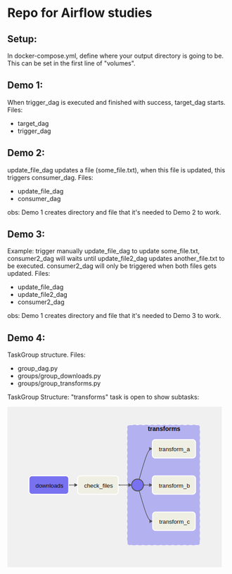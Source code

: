 # Repo for Airflow studies
## Setup:
In docker-compose.yml, define where your output directory is going to be. This can be set in the first line of "volumes".

## Demo 1:
When trigger_dag is executed and finished with success, target_dag starts. Files:
- target_dag
- trigger_dag

## Demo 2:
update_file_dag updates a file (some_file.txt), when this file is updated, this triggers consumer_dag. Files:
- update_file_dag
- consumer_dag

obs: Demo 1 creates directory and file that it's needed to Demo 2 to work.

## Demo 3:
Example: trigger manually update_file_dag to update some_file.txt, consumer2_dag will waits until update_file2_dag updates another_file.txt to be executed. consumer2_dag will only be triggered when both files gets updated. Files:
- update_file_dag
- update_file2_dag
- consumer2_dag

obs: Demo 1 creates directory and file that it's needed to Demo 3 to work.

## Demo 4:
TaskGroup structure. Files:
- group_dag.py
- groups/group_downloads.py
- groups/group_transforms.py

TaskGroup Structure: "transforms" task is open to show subtasks:

![](/imgs/taskgroup.png)
